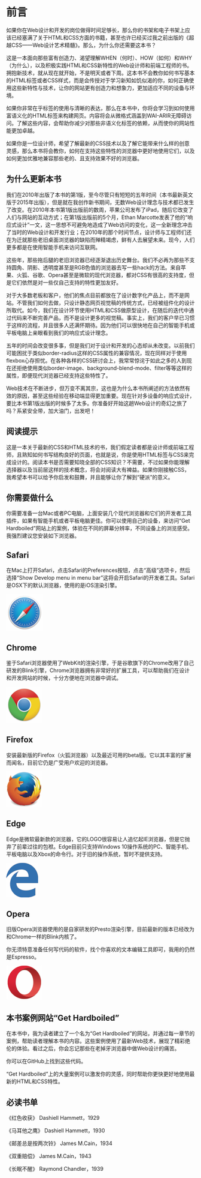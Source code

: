 # 前言

如果你在Web设计和开发的岗位做得时间足够长，那么你的书架和电子书架上应该已经塞满了关于HTML和CSS方面的书籍，甚至也许已经买过我之前出版的《超越CSS——Web设计艺术精髓》。那么，为什么你还需要这本书？

这是一本面向那些富有创造力、渴望理解WHEN（何时）、HOW（如何）和WHY（为什么），以及积极实践HTML和CSS新特性的Web设计师和前端工程师的书。拥抱新技术，就从现在就开始，不是明天或者下周。这本书不会教你如何书写基本的HTML标签或者CSS样式，而是会传授对于学习新知如饥似渴的你，如何正确使用这些新特性与技术，让你的网站更有创造力和想象力，更加适应不同的设备与环境。

如果你非常在乎标签的使用与清晰的表达，那么在本书中，你将会学习到如何使用富语义化的HTML标签来构建网页。内容将会从微格式涵盖到WAI-ARIR无障碍访问。了解这些内容，会帮助你减少对那些非语义化标签的依赖，从而使你的网站性能更加卓越。

如果你是一位设计师，希望了解最新的CSS技术以及了解它能带来什么样的创意灵感，那么本书将会教你，如何在支持这些特性的浏览器中更好地使用它们，以及如何更加优雅地兼容那些老的、且支持效果不好的浏览器。

## 为什么更新本书

我们在2010年出版了本书的第1版，至今尽管只有短短的五年时间（本书最新英文版于2015年出版），但是就在我创作新书期间，无数Web设计理念与技术都已发生了改变。在2010年本书第1版出版前的数周，苹果公司发布了iPad，随后它改变了人们与网站的互动方式；在第1版出版前的5个月，Ethan Marcotte发表了他的“响应式设计”一文，这一思想不可避免地造成了Web访问的变化，这一全新理念冲击了当时的Web设计和开发行业；在2010年的那个时间节点，设计师与工程师们还在为迁就那些老旧桌面浏览器的缺陷而殚精竭虑，鲜有人去展望未来。现今，人们更多都是在使用智能手机来访问互联网。

这些年，那些拖后腿的老旧浏览器已经逐渐退出历史舞台。我们不必再为那些不支持圆角、阴影、透明度甚至是RGB色值的浏览器去写一些hack的方法。来自苹果、火狐、谷歌、Opera甚至是微软的现代浏览器，都对CSS有很高的支持度，但是它们依然是对一些仅自己支持的特性更加友好。

对于大多数老板和客户，他们的焦点目前都放在了设计数字化产品上，而不是网站。不管我们如何去做，只设计静态网页视觉稿的传统方式，已经被组件化的设计所取代。如今，我们在设计环节使用HTML和CSS做原型设计，在随后的迭代中通过代码来不断完善产品，而不是设计更多的视觉稿。事实上，我们的客户早已习惯于这样的流程，并且很多人还满怀期待。因为他们可以很快地在自己的智能手机或平板电脑上亲眼看到我们的响应式设计理念。

五年的时间会改变很多事，但是我们对于设计和开发的心态却从未改变。以前我们可能困扰于类似border-radius这样的CSS属性的兼容情况，现在同样对于使用flexbox心存担忧。在各种各样的CSS研讨会上，我常常惊诧于如此之多的人到现在还拒绝使用类似border-image、background-blend-mode、filter等等这样的属性，即便现代浏览器已经支持这些特性了。

Web技术在不断进步，但万变不离其宗，这也是为什么本书所阐述的方法依然有效的原因，甚至这些经验在移动端显得更加重要。现在针对多设备的响应式设计，要比本书第1版出版的时候多了太多。你准备好开始这趟Web设计的奇幻之旅了吗？系紧安全带，加大油门，出发吧！

## 阅读提示

这是一本关于最新的CSS和HTML技术的书，我们假定读者都是设计师或前端工程师，且熟知如何书写结构良好的页面，也就是说，你是使用HTML标签与CSS来完成设计的。阅读本书是否需要知晓全部的CSS知识？不需要，不过如果你能理解选择器以及当前层这样的技术概念，将会对阅读大有裨益。如果你刚接触CSS，我希望本书可以给予你启发和鼓舞，并且能够让你了解到“硬派”的意义。

## 你需要做什么

你需要准备一台Mac或者PC电脑，上面安装几个现代浏览器和它们的开发者工具插件，如果有智能手机或者平板电脑更佳。你可以使用自己的设备，来访问“Get Hardboiled”网站上的案例，体验在不同的屏幕分辨率，不同设备上的浏览感受。我强烈建议您安装如下浏览器。

## Safari

在Mac上打开Safari，点击Safari的Preferences按钮，点击“高级”选项卡，然后选择“Show Develop menu in menu bar”这将会开启Safari的开发者工具。Safari是OSX下的默认浏览器，使用的是iOS渲染引擎。

![1.png](./images/1.png)
## Chrome

鉴于Safari浏览器使用了WebKit的渲染引擎，于是谷歌旗下的Chrome改用了自己研发的Blink引擎，Chrome浏览器拥有非常好的扩展工具，可以帮助我们在设计和开发网站的时候，十分方便地在浏览器中调试。

![2.png](./images/2.png)
## Firefox

安装最新版的Firefox（火狐浏览器）以及最近可用的beta版。它以其丰富的扩展而闻名，目前它仍是广受用户欢迎的浏览器。

![3.png](./images/3.png)
## Edge

Edge是微软最新款的浏览器，它的LOGO很容易让人追忆起IE浏览器，但是它抛弃了前辈过往的包袱。Edge目前只支持Windows 10操作系统的PC、智能手机、平板电脑以及Xbox的命令行。对于旧的操作系统，暂时不提供支持。

![4.png](./images/4.png)
## Opera

旧版Opera浏览器使用的是自家研发的Presto渲染引擎，目前最新的版本已经改为和Chrome一样的Blink内核了。

你无须特意准备任何写代码的软件，找个你喜欢的文本编辑工具即可，我用的仍然是Espresso。

![5.png](./images/5.png)
## 本书案例网站“Get Hardboiled”

在本书中，我为读者建立了一个名为“Get Hardboiled”的网站，并通过每一章节的案例，帮助读者理解本书的内容。这些案例使用了最新Web技术，展现了精彩绝伦的体验。看过之后，你会忘记那些在老掉牙浏览器中做Web设计的痛苦。

你可以在GitHub上找到这些代码。

“Get Hardboiled”上的大量案例可以激发你的灵感，同时帮助你更快更好地使用最新的HTML和CSS特性。

## 必读书单

《红色收获》 Dashiell Hammett，1929

《马耳他之鹰》 Dashiell Hammett，1930

《邮差总是按两次铃》 James M.Cain，1934

《双重赔偿》 James M.Cain，1943

《长眠不醒》 Raymond Chandler，1939



